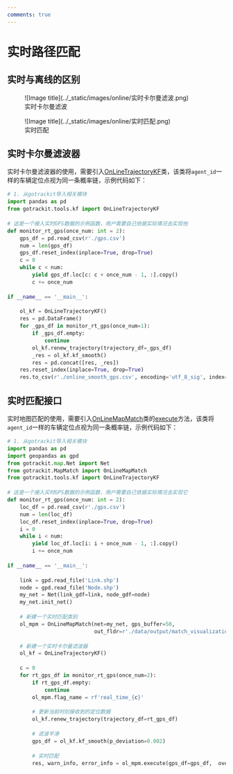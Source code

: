 ```yaml
---
comments: true
---
```


# 实时路径匹配

[OnLineTrajectoryKF]: ../Func&API/OnLineTrajectoryKF.md#init
[OnLineMapMatch]: ../Func&API/OnLineMapMatch.md#init
[execute]: ../Func&API/OnLineMapMatch.md#execute

## 实时与离线的区别


<figure markdown="span">
  ![Image title](../_static/images/online/实时卡尔曼滤波.png)
  <figcaption>实时卡尔曼滤波</figcaption>
</figure>


<figure markdown="span">
  ![Image title](../_static/images/online/实时匹配.png)
  <figcaption>实时匹配</figcaption>
</figure>


## 实时卡尔曼滤波器

实时卡尔曼滤波器的使用，需要引入[OnLineTrajectoryKF]类，该类将`agent_id`一样的车辆定位点视为同一条概率链，示例代码如下：

```python
# 1. 从gotrackit导入相关模块
import pandas as pd
from gotrackit.tools.kf import OnLineTrajectoryKF

# 这是一个接入实时GPS数据的示例函数，用户需要自己依据实际情况去实现他
def monitor_rt_gps(once_num: int = 2):
    gps_df = pd.read_csv(r'./gps.csv')
    num = len(gps_df)
    gps_df.reset_index(inplace=True, drop=True)
    c = 0
    while c < num:
        yield gps_df.loc[c: c + once_num - 1, :].copy()
        c += once_num

if __name__ == '__main__':

    ol_kf = OnLineTrajectoryKF()
    res = pd.DataFrame()
    for _gps_df in monitor_rt_gps(once_num=1):
        if _gps_df.empty:
            continue
        ol_kf.renew_trajectory(trajectory_df=_gps_df)
        _res = ol_kf.kf_smooth()
        res = pd.concat([res, _res])
    res.reset_index(inplace=True, drop=True)
    res.to_csv(r'./online_smooth_gps.csv', encoding='utf_8_sig', index=False)
```


## 实时匹配接口

实时地图匹配的使用，需要引入[OnLineMapMatch]类的[execute]方法，该类将`agent_id`一样的车辆定位点视为同一条概率链，示例代码如下：

```python
# 1. 从gotrackit导入相关模块
import pandas as pd
import geopandas as gpd
from gotrackit.map.Net import Net
from gotrackit.MapMatch import OnLineMapMatch
from gotrackit.tools.kf import OnLineTrajectoryKF

# 这是一个接入实时GPS数据的示例函数，用户需要自己依据实际情况去实现它
def monitor_rt_gps(once_num: int = 2):
    loc_df = pd.read_csv(r'./gps.csv')
    num = len(loc_df)
    loc_df.reset_index(inplace=True, drop=True)
    i = 0
    while i < num:
        yield loc_df.loc[i: i + once_num - 1, :].copy()
        i += once_num

if __name__ == '__main__':

    link = gpd.read_file('Link.shp')
    node = gpd.read_file('Node.shp')
    my_net = Net(link_gdf=link, node_gdf=node)
    my_net.init_net()

    # 新建一个实时匹配类别
    ol_mpm = OnLineMapMatch(net=my_net, gps_buffer=50,
                            out_fldr=r'./data/output/match_visualization/real_time/')

    # 新建一个实时卡尔曼滤波器
    ol_kf = OnLineTrajectoryKF()

    c = 0
    for rt_gps_df in monitor_rt_gps(once_num=2):
        if rt_gps_df.empty:
            continue
        ol_mpm.flag_name = rf'real_time_{c}'

        # 更新当前时刻接收到的定位数据
        ol_kf.renew_trajectory(trajectory_df=rt_gps_df)

        # 滤波平滑
        gps_df = ol_kf.kf_smooth(p_deviation=0.002)

        # 实时匹配
        res, warn_info, error_info = ol_mpm.execute(gps_df=gps_df,  overlapping_window=3)
```